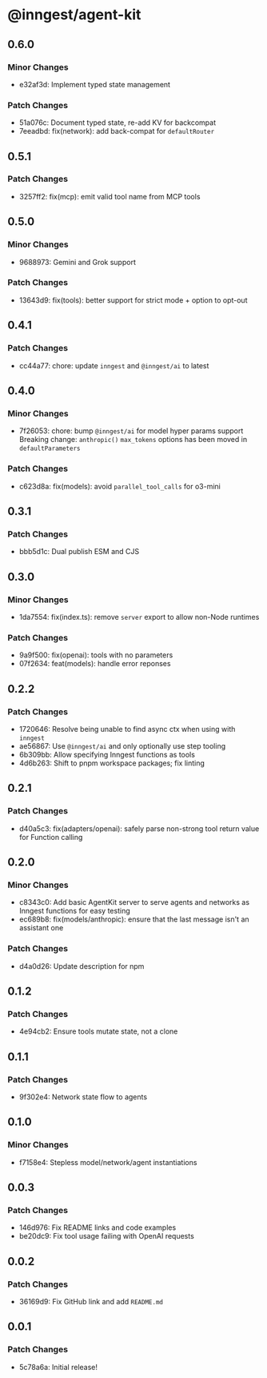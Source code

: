 # @inngest/agent-kit

## 0.6.0

### Minor Changes

- e32af3d: Implement typed state management

### Patch Changes

- 51a076c: Document typed state, re-add KV for backcompat
- 7eeadbd: fix(network): add back-compat for `defaultRouter`

## 0.5.1

### Patch Changes

- 3257ff2: fix(mcp): emit valid tool name from MCP tools

## 0.5.0

### Minor Changes

- 9688973: Gemini and Grok support

### Patch Changes

- 13643d9: fix(tools): better support for strict mode + option to opt-out

## 0.4.1

### Patch Changes

- cc44a77: chore: update `inngest` and `@inngest/ai` to latest

## 0.4.0

### Minor Changes

- 7f26053: chore: bump `@inngest/ai` for model hyper params support
  Breaking change: `anthropic()` `max_tokens` options has been moved in `defaultParameters`

### Patch Changes

- c623d8a: fix(models): avoid `parallel_tool_calls` for o3-mini

## 0.3.1

### Patch Changes

- bbb5d1c: Dual publish ESM and CJS

## 0.3.0

### Minor Changes

- 1da7554: fix(index.ts): remove `server` export to allow non-Node runtimes

### Patch Changes

- 9a9f500: fix(openai): tools with no parameters
- 07f2634: feat(models): handle error reponses

## 0.2.2

### Patch Changes

- 1720646: Resolve being unable to find async ctx when using with `inngest`
- ae56867: Use `@inngest/ai` and only optionally use step tooling
- 6b309bb: Allow specifying Inngest functions as tools
- 4d6b263: Shift to pnpm workspace packages; fix linting

## 0.2.1

### Patch Changes

- d40a5c3: fix(adapters/openai): safely parse non-strong tool return value for Function calling

## 0.2.0

### Minor Changes

- c8343c0: Add basic AgentKit server to serve agents and networks as Inngest functions for easy testing
- ec689b8: fix(models/anthropic): ensure that the last message isn't an assistant one

### Patch Changes

- d4a0d26: Update description for npm

## 0.1.2

### Patch Changes

- 4e94cb2: Ensure tools mutate state, not a clone

## 0.1.1

### Patch Changes

- 9f302e4: Network state flow to agents

## 0.1.0

### Minor Changes

- f7158e4: Stepless model/network/agent instantiations

## 0.0.3

### Patch Changes

- 146d976: Fix README links and code examples
- be20dc9: Fix tool usage failing with OpenAI requests

## 0.0.2

### Patch Changes

- 36169d9: Fix GitHub link and add `README.md`

## 0.0.1

### Patch Changes

- 5c78a6a: Initial release!
